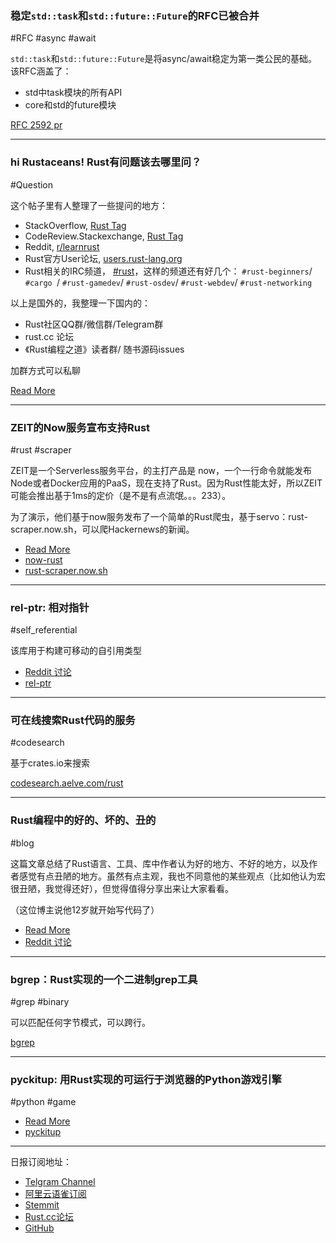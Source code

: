 ### 稳定`std::task`和`std::future::Future`的RFC已被合并

#RFC #async #await

`std::task`和`std::future::Future`是将async/await稳定为第一类公民的基础。该RFC涵盖了：

- std中task模块的所有API
- core和std的future模块

[RFC 2592 pr](https://github.com/rust-lang/rfcs/pull/2592)

---

### hi Rustaceans! Rust有问题该去哪里问？

#Question

这个帖子里有人整理了一些提问的地方：

- StackOverflow, [Rust Tag](https://stackoverflow.com/questions/tagged/rust)
- CodeReview.Stackexchange, [Rust Tag](https://codereview.stackexchange.com/questions/tagged/rust)
- Reddit, [r/learnrust](https://www.reddit.com/r/learnrust)
- Rust官方User论坛, [users.rust-lang.org](https://users.rust-lang.org/)
- Rust相关的IRC频道， [#rust](https://client00.chat.mibbit.com/?server=irc.mozilla.org%3A%2B6697&channel=%23rust)，这样的频道还有好几个： `#rust-beginners`/ `#cargo `/ `#rust-gamedev`/ `#rust-osdev`/ `#rust-webdev`/ `#rust-networking`

以上是国外的，我整理一下国内的：

- Rust社区QQ群/微信群/Telegram群 
- rust.cc 论坛
- 《Rust编程之道》读者群/ 随书源码issues

加群方式可以私聊

[Read More](https://www.reddit.com/r/rust/comments/azqo9c/hey_rustaceans_got_an_easy_question_ask_here/)

---

### ZEIT的Now服务宣布支持Rust

#rust #scraper

ZEIT是一个Serverless服务平台，的主打产品是 now，一个一行命令就能发布Node或者Docker应用的PaaS，现在支持了Rust。因为Rust性能太好，所以ZEIT可能会推出基于1ms的定价（是不是有点流氓。。。233）。

为了演示，他们基于now服务发布了一个简单的Rust爬虫，基于servo：rust-scraper.now.sh，可以爬Hackernews的新闻。

- [Read More](https://zeit.co/blog/introducing-now-rust)
- [now-rust](https://github.com/zeit/now-builders/tree/master/packages/now-rust)
- [rust-scraper.now.sh](https://rust-scraper.now.sh/)

---

### rel-ptr: 相对指针

#self_referential

该库用于构建可移动的自引用类型

- [Reddit 讨论](https://www.reddit.com/r/rust/comments/azvpfy/relative_pointer_an_abstraction_to_build_movable/)
- [rel-ptr](https://github.com/KrishnaSannasi/rel-ptr)

---

###  可在线搜索Rust代码的服务

#codesearch

基于crates.io来搜索

[codesearch.aelve.com/rust](https://codesearch.aelve.com/rust)

---

### Rust编程中的好的、坏的、丑的

#blog

这篇文章总结了Rust语言、工具、库中作者认为好的地方、不好的地方，以及作者感觉有点丑陋的地方。虽然有点主观，我也不同意他的某些观点（比如他认为宏很丑陋，我觉得还好），但觉得值得分享出来让大家看看。

（这位博主说他12岁就开始写代码了）

- [Read More](https://hackernoon.com/programming-in-rust-the-good-the-bad-the-ugly-d06f8d8b7738)
- [Reddit 讨论](https://www.reddit.com/r/rust/comments/azw9cn/programming_in_rust_the_good_the_bad_the_ugly/)

---

### bgrep：Rust实现的一个二进制grep工具

#grep #binary

可以匹配任何字节模式，可以跨行。

[bgrep](https://github.com/gahag/bgrep)

---

### pyckitup: 用Rust实现的可运行于浏览器的Python游戏引擎

#python #game

- [Read More](https://pickitup247.com/pyckitup.html)
- [pyckitup](https://github.com/pickitup247/pyckitup)

---

日报订阅地址：

- [Telgram Channel](https://t.me/rust_daily_news )
- [阿里云语雀订阅](https://www.yuque.com/chaosbot/rustnews)
- [Stemmit](https://steemit.com/@blackanger)
- [Rust.cc论坛](https://rust.cc)
- [GitHub](https://github.com/RustStudy/rust_daily_news)